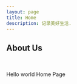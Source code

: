 ```yaml
---
layout: page
title: Home
description: 记录美好生活.
---
```



## About Us

&nbsp;

Hello world Home Page

&nbsp;

&nbsp;

&nbsp;

